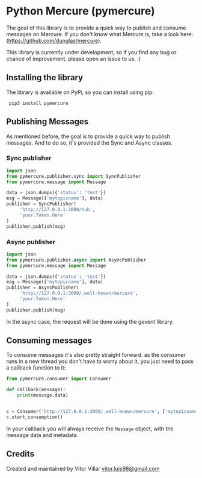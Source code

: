 # Python Mercure (pymercure)

The goal of this library is to provide a quick way to publish and consume messages on Mercure. 
If you don't know what Mercure is, take a look here: (https://github.com/dunglas/mercure).

This library is currently under development, 
so if you find any bug or chance of improvement, please open an issue to us. :)

## Installing the library

The library is available on PyPi, so you can install using pip:

     pip3 install pymercure

## Publishing Messages

As mentioned before, the goal is to provide a quick way to publish messages.
And to do so, it's provided the Sync and Async classes.
 
### Sync publisher

```python
import json
from pymercure.publisher.sync import SyncPublisher
from pymercure.message import Message

data = json.dumps({'status': 'test'})
msg = Message(['mytopicname'], data)
publisher = SyncPublisher(
     'http://127.0.0.1:3000/hub',
     'your.Token.Here'
)
publisher.publish(msg)
```

### Async publisher

```python
import json
from pymercure.publisher.async import AsyncPublisher
from pymercure.message import Message

data = json.dumps({'status': 'test'})
msg = Message(['mytopicname'], data)
publisher = AsyncPublisher(
     'http://127.0.0.1:3000/.well-known/mercure',
     'your.Token.Here'
)
publisher.publish(msg)
```

In the async case, the request will be done using the gevent library.

## Consuming messages

To consume messages it's also pretty straight forward. as the consumer runs in a new thread
you don't have to worry about it, you just need to pass a callback function to it:

```python
from pymercure.consumer import Consumer

def callback(message):
    print(message.data)


c = Consumer('http://127.0.0.1:3000/.well-known/mercure', ['mytopicname'], callback)
c.start_consumption()
```

In your callback you will always receive the `Message` object, with the message data and metadata.

## Credits

Created and maintained by Vitor Villar <vitor.luis98@gmail.com>

